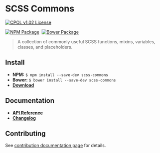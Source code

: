 SCSS Commons
=================================================

[![CPOL v1.02 License](https://img.shields.io/badge/license-CPOL--1.02-blue.svg?style=flat-square)](https://github.com/bsara/scss-commons/blob/master/LICENSE.md)

[![NPM Package](https://img.shields.io/npm/v/scss-commons.svg?style=flat-square)](https://www.npmjs.com/package/scss-commons)&nbsp;
[![Bower Package](https://img.shields.io/bower/v/scss-commons.svg?style=flat-square)](http://bower.io/search/?q=scss-commons)


> A collection of commonly useful SCSS functions, mixins, variables, classes, and placeholders.



## Install

- **NPM:** `$ npm install --save-dev scss-commons`
- **Bower:** `$ bower install --save-dev scss-commons`
- [**Download**](https://github.com/bsara/scss-commons/releases)



## Documentation

* **[API Reference](http://bsara.github.io/scss-commons)**
* **[Changelog](https://github.com/bsara/scss-commons/blob/master/CHANGELOG.md)**



## Contributing

See [contribution documentation page](https://github.com/bsara/scss-commons/blob/master/CONTRIBUTING.md) for details.
